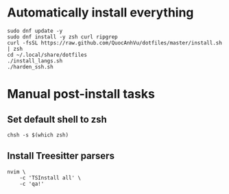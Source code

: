 # Automatically install everything

```shell
sudo dnf update -y
sudo dnf install -y zsh curl ripgrep
curl -fsSL https://raw.github.com/QuocAnhVu/dotfiles/master/install.sh | zsh
cd ~/.local/share/dotfiles
./install_langs.sh
./harden_ssh.sh
```

# Manual post-install tasks

## Set default shell to zsh

```shell
chsh -s $(which zsh)
```

## Install Treesitter parsers

```shell
nvim \
    -c 'TSInstall all' \
    -c 'qa!'
```
